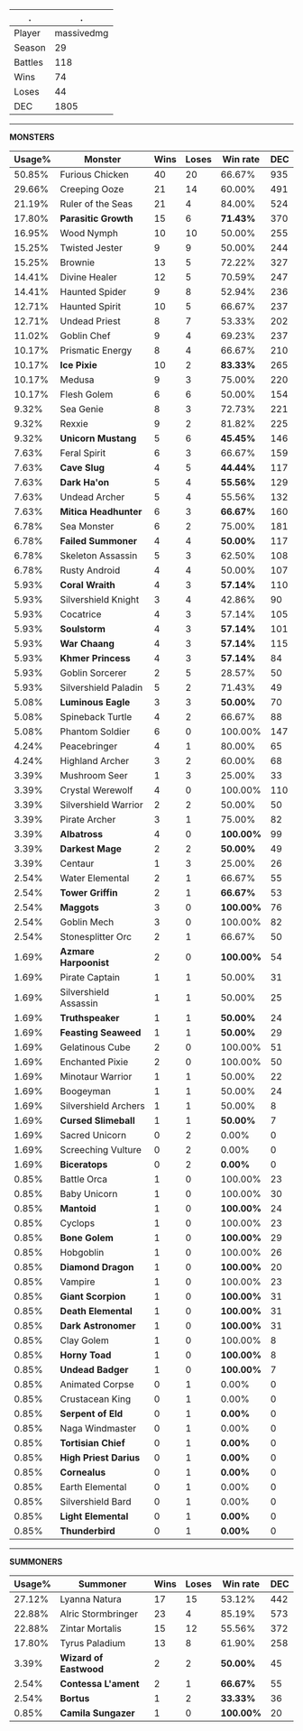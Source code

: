 .|.
|-|-
Player|massivedmg
Season|29
Battles|118
Wins|74
Loses|44
DEC|1805

---
**MONSTERS**

Usage%|Monster|Wins|Loses|Win rate|DEC|
-|-|-|-|-|-|
50.85%|Furious Chicken|40|20|66.67%|935|
29.66%|Creeping Ooze|21|14|60.00%|491|
21.19%|Ruler of the Seas|21|4|84.00%|524|
17.80%|**Parasitic Growth**|15|6|**71.43%**|370|
16.95%|Wood Nymph|10|10|50.00%|255|
15.25%|Twisted Jester|9|9|50.00%|244|
15.25%|Brownie|13|5|72.22%|327|
14.41%|Divine Healer|12|5|70.59%|247|
14.41%|Haunted Spider|9|8|52.94%|236|
12.71%|Haunted Spirit|10|5|66.67%|237|
12.71%|Undead Priest|8|7|53.33%|202|
11.02%|Goblin Chef|9|4|69.23%|237|
10.17%|Prismatic Energy|8|4|66.67%|210|
10.17%|**Ice Pixie**|10|2|**83.33%**|265|
10.17%|Medusa|9|3|75.00%|220|
10.17%|Flesh Golem|6|6|50.00%|154|
9.32%|Sea Genie|8|3|72.73%|221|
9.32%|Rexxie|9|2|81.82%|225|
9.32%|**Unicorn Mustang**|5|6|**45.45%**|146|
7.63%|Feral Spirit|6|3|66.67%|159|
7.63%|**Cave Slug**|4|5|**44.44%**|117|
7.63%|**Dark Ha'on**|5|4|**55.56%**|129|
7.63%|Undead Archer|5|4|55.56%|132|
7.63%|**Mitica Headhunter**|6|3|**66.67%**|160|
6.78%|Sea Monster|6|2|75.00%|181|
6.78%|**Failed Summoner**|4|4|**50.00%**|117|
6.78%|Skeleton Assassin|5|3|62.50%|108|
6.78%|Rusty Android|4|4|50.00%|107|
5.93%|**Coral Wraith**|4|3|**57.14%**|110|
5.93%|Silvershield Knight|3|4|42.86%|90|
5.93%|Cocatrice|4|3|57.14%|105|
5.93%|**Soulstorm**|4|3|**57.14%**|101|
5.93%|**War Chaang**|4|3|**57.14%**|115|
5.93%|**Khmer Princess**|4|3|**57.14%**|84|
5.93%|Goblin Sorcerer|2|5|28.57%|50|
5.93%|Silvershield Paladin|5|2|71.43%|49|
5.08%|**Luminous Eagle**|3|3|**50.00%**|70|
5.08%|Spineback Turtle|4|2|66.67%|88|
5.08%|Phantom Soldier|6|0|100.00%|147|
4.24%|Peacebringer|4|1|80.00%|65|
4.24%|Highland Archer|3|2|60.00%|68|
3.39%|Mushroom Seer|1|3|25.00%|33|
3.39%|Crystal Werewolf|4|0|100.00%|110|
3.39%|Silvershield Warrior|2|2|50.00%|50|
3.39%|Pirate Archer|3|1|75.00%|82|
3.39%|**Albatross**|4|0|**100.00%**|99|
3.39%|**Darkest Mage**|2|2|**50.00%**|49|
3.39%|Centaur|1|3|25.00%|26|
2.54%|Water Elemental|2|1|66.67%|55|
2.54%|**Tower Griffin**|2|1|**66.67%**|53|
2.54%|**Maggots**|3|0|**100.00%**|76|
2.54%|Goblin Mech|3|0|100.00%|82|
2.54%|Stonesplitter Orc|2|1|66.67%|50|
1.69%|**Azmare Harpoonist**|2|0|**100.00%**|54|
1.69%|Pirate Captain|1|1|50.00%|31|
1.69%|Silvershield Assassin|1|1|50.00%|25|
1.69%|**Truthspeaker**|1|1|**50.00%**|24|
1.69%|**Feasting Seaweed**|1|1|**50.00%**|29|
1.69%|Gelatinous Cube|2|0|100.00%|51|
1.69%|Enchanted Pixie|2|0|100.00%|50|
1.69%|Minotaur Warrior|1|1|50.00%|22|
1.69%|Boogeyman|1|1|50.00%|24|
1.69%|Silvershield Archers|1|1|50.00%|8|
1.69%|**Cursed Slimeball**|1|1|**50.00%**|7|
1.69%|Sacred Unicorn|0|2|0.00%|0|
1.69%|Screeching Vulture|0|2|0.00%|0|
1.69%|**Biceratops**|0|2|**0.00%**|0|
0.85%|Battle Orca|1|0|100.00%|23|
0.85%|Baby Unicorn|1|0|100.00%|30|
0.85%|**Mantoid**|1|0|**100.00%**|24|
0.85%|Cyclops|1|0|100.00%|23|
0.85%|**Bone Golem**|1|0|**100.00%**|29|
0.85%|Hobgoblin|1|0|100.00%|26|
0.85%|**Diamond Dragon**|1|0|**100.00%**|20|
0.85%|Vampire|1|0|100.00%|23|
0.85%|**Giant Scorpion**|1|0|**100.00%**|31|
0.85%|**Death Elemental**|1|0|**100.00%**|31|
0.85%|**Dark Astronomer**|1|0|**100.00%**|31|
0.85%|Clay Golem|1|0|100.00%|8|
0.85%|**Horny Toad**|1|0|**100.00%**|8|
0.85%|**Undead Badger**|1|0|**100.00%**|7|
0.85%|Animated Corpse|0|1|0.00%|0|
0.85%|Crustacean King|0|1|0.00%|0|
0.85%|**Serpent of Eld**|0|1|**0.00%**|0|
0.85%|Naga Windmaster|0|1|0.00%|0|
0.85%|**Tortisian Chief**|0|1|**0.00%**|0|
0.85%|**High Priest Darius**|0|1|**0.00%**|0|
0.85%|**Cornealus**|0|1|**0.00%**|0|
0.85%|Earth Elemental|0|1|0.00%|0|
0.85%|Silvershield Bard|0|1|0.00%|0|
0.85%|**Light Elemental**|0|1|**0.00%**|0|
0.85%|**Thunderbird**|0|1|**0.00%**|0|

---
**SUMMONERS**

Usage%|Summoner|Wins|Loses|Win rate|DEC|
-|-|-|-|-|-|
27.12%|Lyanna Natura|17|15|53.12%|442|
22.88%|Alric Stormbringer|23|4|85.19%|573|
22.88%|Zintar Mortalis|15|12|55.56%|372|
17.80%|Tyrus Paladium|13|8|61.90%|258|
3.39%|**Wizard of Eastwood**|2|2|**50.00%**|45|
2.54%|**Contessa L'ament**|2|1|**66.67%**|55|
2.54%|**Bortus**|1|2|**33.33%**|36|
0.85%|**Camila Sungazer**|1|0|**100.00%**|20|
